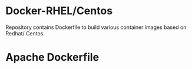 # Docker-RHEL/Centos

Repository contains Dockerfile to build various container images based on Redhat/ Centos.

# Apache Dockerfile




